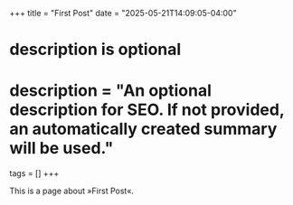 +++
title = "First Post"
date = "2025-05-21T14:09:05-04:00"

#
# description is optional
#
# description = "An optional description for SEO. If not provided, an automatically created summary will be used."

tags = []
+++

This is a page about »First Post«.
